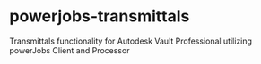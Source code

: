 # powerjobs-transmittals
Transmittals functionality for Autodesk Vault Professional utilizing powerJobs Client and Processor

